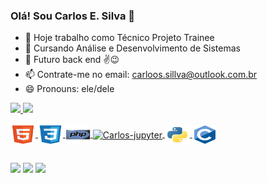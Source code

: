 ### Olá! Sou Carlos E. Silva  👋

- 🔭 Hoje trabalho como Técnico Projeto Trainee
- 🌱 Cursando Análise e Desenvolvimento de Sistemas
- 💬 Futuro back end ✌😉
- 📫 Contrate-me no email: carloos.sillva@outlook.com.br
- 😄 Pronouns: ele/dele
 <div>
  <a href="https://github.com/Carlloos-Sillva">
  <img height="160em" src="https://github-readme-stats.vercel.app/api?username=Carlloos-Sillva&show_icons=true&theme=dark&include_all_commits=true&count_private=true"/>
  <img height="160em" src="https://github-readme-stats.vercel.app/api/top-langs/?username=Carlloos-Sillva&layout=compact&langs_count=7&theme=dark"/>
</div>
<div style="display: inline_block"><br>
  <img align="center" alt="Carlos-HTML" height="30" width="40" src="https://raw.githubusercontent.com/devicons/devicon/master/icons/html5/html5-original.svg">
  <img align="center" alt="Carlos-CSS" height="30" width="40" src="https://raw.githubusercontent.com/devicons/devicon/master/icons/css3/css3-original.svg">
  <img align="center" alt="Carlos-PHP" height="30" width="40" src="https://raw.githubusercontent.com/devicons/devicon/master/icons/php/php-original.svg">
  <img align="center" alt="Carlos-jupyter" height="30" width="40" src="https://github.com/Carlloos-Sillva/notebook/blob/master/jupyter.svg">
  <img align="center" alt="Carlos-Python" height="30" width="40" src="https://raw.githubusercontent.com/devicons/devicon/master/icons/python/python-original.svg">
  <img align="center" alt="Carlos-C" height="30" width="40" src="https://raw.githubusercontent.com/devicons/devicon/master/icons/c/c-original.svg">
</div>
  
  ##
  
<div> 
  <a href="https://www.linkedin.com/in/carlos-silva-b7244920b/" target="_blank"><img src="https://img.shields.io/badge/-LinkedIn-%230077B5?style=for-the-badge&logo=linkedin&logoColor=white" target="-blank"></a> 
 	<a href="mailto:carloos.sillva@outlook.com.br" target="_blank"><img src="https://img.shields.io/badge/Microsoft_Outlook-0078D4?style=for-the-badge&logo=microsoft-outlook&logoColor=white" target="-blank"></a>
  <!-- <a href="https://discord.gg/FhP7asqxT6" target="_blank"><img src="https://img.shields.io/badge/Discord-7289DA?style=for-the-badge&logo=discord&logoColor=white" target="-blank"></a> -->  
  <a href = "mailto:carloos.sillva13@gmail.com"><img src="https://img.shields.io/badge/-Gmail-%23333?style=for-the-badge&logo=gmail&logoColor=white" target="-blank"></a>
 
 <!-- ![Snake animation](https://github.com/Carlloos-Sillva/Carlloos-Sillva/blob/output/github-contribution-grid-snake.svg) -->
 
</div>
